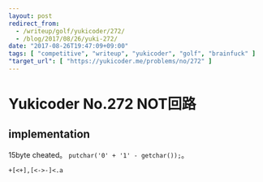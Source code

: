```yaml
---
layout: post
redirect_from:
  - /writeup/golf/yukicoder/272/
  - /blog/2017/08/26/yuki-272/
date: "2017-08-26T19:47:09+09:00"
tags: [ "competitive", "writeup", "yukicoder", "golf", "brainfuck" ]
"target_url": [ "https://yukicoder.me/problems/no/272" ]
---
```


# Yukicoder No.272 NOT回路

## implementation

$15$byte cheated。
`putchar('0' + '1' - getchar());`。

``` brainfuck
+[<+],[<->-]<.a
```
